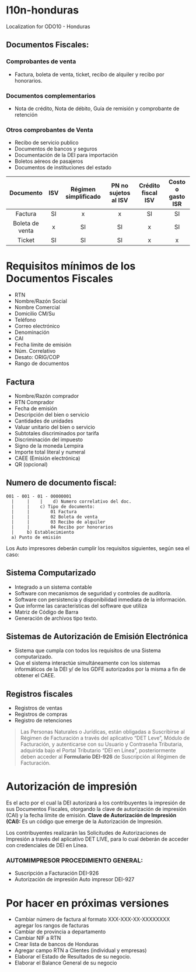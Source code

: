 # l10n-honduras
Localization for ODO10 - Honduras

## Documentos Fiscales:
### Comprobantes de venta
* Factura, boleta de venta, ticket, recibo de alquiler y recibo por honorarios.
### Documentos complementarios
* Nota de crédito, Nota de débito, Guía de remisión y comprobante de retención
### Otros comprobantes de Venta
* Recibo de servicio publico
* Documentos de bancos y seguros
* Documentación de la DEI para importación
* Boletos aéreos de pasajeros
* Documentos de instituciones del estado

| Documento| ISV | Régimen simplificado|PN no sujetos al ISV | Crédito fiscal ISV | Costo o gasto ISR|
|:--------:|:----:|:---:|:---:|:---:|:---:|
|Factura|SI|x|x|SI|SI|
|Boleta de venta|x|SI|SI|x|SI| 
|Ticket|SI|SI|SI|x|x|

# Requisitos mínimos de los Documentos Fiscales
* RTN
* Nombre/Razón Social
* Nombre Comercial
* Domicilio CM/Su
* Teléfono
* Correo electrónico
* Denominación
* CAI
* Fecha límite de emisión
* Núm. Correlativo
* Desato: ORIG/COP
* Rango de documentos

## Factura
* Nombre/Razón comprador
* RTN Comprador
* Fecha de emisión
* Descripción del bien o servicio
* Cantidades de unidades
* Valuar unitario del bien o servicio
* Subtotales discriminados por tarifa
* Discriminación del impuesto
* Signo de la moneda Lempira
* Importe total literal y numeral
* CAEE (Emisión electrónica)
* QR (opcional)

## Numero de documento fiscal:
```
001 - 001 - 01 - 00000001
  |     |    |    d) Numero correlativo del doc.
  |     |    c) Tipo de documento: 
  |     |        01 Factura
  |     |        02 Boleta de venta
  |     |        03 Recibo de alquiler
  |     |        04 Recibo por honorarios
  |     b) Establecimiento
  a) Punto de emisión
 ```
 Los Auto impresores deberán cumplir los requisitos 
 siguientes, según sea el caso:
 

## Sistema Computarizado
* Integrado a un sistema contable
* Software con mecanismos de seguridad y controles de auditoría.
* Software con persistencia y disponibilidad inmediata de la información.
* Que informe las características del software que utiliza 
* Matriz de Código de Barra
* Generación de archivos tipo texto.

## Sistemas de Autorización de Emisión Electrónica
* Sistema que cumpla con todos los requisitos de una Sistema computarizado.
* Que el sistema interactúe simultáneamente con los sistemas informáticos de la DEI y/ de los GDFE autorizados por la misma a fin de obtener el CAEE.

## Registros fiscales
* Registros de ventas
* Registros de compras
* Registro de retenciones

> Las Personas Naturales o Jurídicas, están obligadas a Suscribirse al Régimen de Facturación a través del aplicativo “DET Leve”, Módulo de Facturación, y autenticarse con su Usuario y Contraseña Tributaria, adquirida bajo el Portal Tributario “DEI en Línea”, posteriormente deben acceder al **Formulario DEI-926** de Suscripción al Régimen de Facturación.

# Autorización de impresión
Es el acto por el cual la DEI autorizará a los contribuyentes la impresión de sus Documentos Fiscales, otorgando la clave de autorización de impresión (CAI) y la fecha límite de emisión.
**Clave de Autorización de Impresión (CAI):** Es un código que emerge de la Autorización de Impresión.

Los contribuyentes realizarán las Solicitudes de Autorizaciones de Impresión a través del aplicativo DET LIVE, para lo cual deberán de acceder con credenciales de DEI en Línea.

### AUTOMIMPRESOR PROCEDIMIENTO GENERAL:
* Suscripción a Facturación DEI-926
* Autorización de impresión Auto impresor DEI-927


# Por hacer en próximas versiones
* Cambiar número de factura al formato XXX-XXX-XX-XXXXXXXX
  agregar los rangos de facturas
* Cambiar de provincia a departamento
* Cambiar NIF a RTN
* Crear lista de bancos de Honduras
* Agregar campo RTN a Clientes (individual y empresas)
* Elaborar el Estado de Resultados de su
negocio.
* Elaborar el Balance General de su negocio

